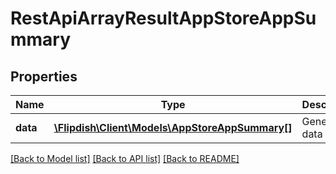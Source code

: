 # RestApiArrayResultAppStoreAppSummary

## Properties
Name | Type | Description | Notes
------------ | ------------- | ------------- | -------------
**data** | [**\Flipdish\\Client\Models\AppStoreAppSummary[]**](AppStoreAppSummary.md) | Generic data object. | 

[[Back to Model list]](../README.md#documentation-for-models) [[Back to API list]](../README.md#documentation-for-api-endpoints) [[Back to README]](../README.md)


